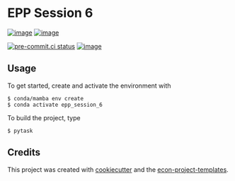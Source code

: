 # EPP Session 6

[![image](https://img.shields.io/github/actions/workflow/status/sonkematthewes/epp_session_6/main.yml?branch=main)](https://github.com/sonkematthewes/epp_session_6/actions?query=branch%3Amain)
[![image](https://codecov.io/gh/sonkematthewes/epp_session_6/branch/main/graph/badge.svg)](https://codecov.io/gh/sonkematthewes/epp_session_6)

[![pre-commit.ci status](https://results.pre-commit.ci/badge/github/sonkematthewes/epp_session_6/main.svg)](https://results.pre-commit.ci/latest/github/sonkematthewes/epp_session_6/main)
[![image](https://img.shields.io/badge/code%20style-black-000000.svg)](https://github.com/psf/black)

## Usage

To get started, create and activate the environment with

```console
$ conda/mamba env create
$ conda activate epp_session_6
```

To build the project, type

```console
$ pytask
```

## Credits

This project was created with [cookiecutter](https://github.com/audreyr/cookiecutter)
and the
[econ-project-templates](https://github.com/OpenSourceEconomics/econ-project-templates).
